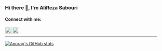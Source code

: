 ### Hi there 👋, I'm AliReza Sabouri

#### Connect with me:

[<img align="left" alt="alirezanet | LinkedIn" width="22px" src="https://cdn.cdnlogo.com/logos/l/78/linkedin-icon.svg" />][linkedin]
[<img align="left" alt="alirezanet | Instagram" width="22px" src="https://cdn.cdnlogo.com/logos/i/32/instagram-icon.svg" />][instagram]
</br>

---

[![Anurag's GitHub stats](https://github-readme-stats.vercel.app/api?username=alirezanet&show_icons=true&theme=tokyonight)
](#)


<!--
**alirezanet/alirezanet** is a ✨ _special_ ✨ repository because its `README.md` (this file) appears on your GitHub profile.

Here are some ideas to get you started:

- 🔭 I’m currently working on ...
- 🌱 I’m currently learning ...
- 👯 I’m looking to collaborate on ...
- 🤔 I’m looking for help with ...
- 💬 Ask me about ...
- 📫 How to reach me: ...
- 😄 Pronouns: ...
- ⚡ Fun fact: ...
-->

[instagram]: https://instagram.com/alirezaneti
[linkedin]: https://linkedin.com/in/alirezanet
